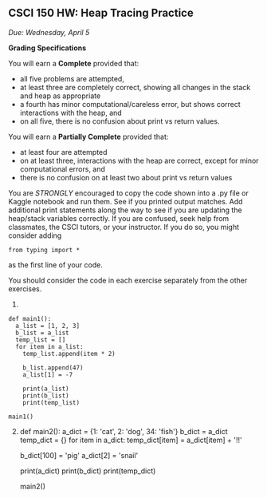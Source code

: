 CSCI 150 HW: Heap Tracing Practice
---------------------------------------

*Due: Wednesday, April 5*

**Grading Specifications**

You will earn a **Complete** provided that:
- all five problems are attempted,
- at least three are completely correct, showing all changes in the stack and heap as appropriate
- a fourth has minor computational/careless error, but shows correct interactions with the heap, and
- on all five, there is no confusion about print vs return values.

You will earn a **Partially Complete** provided that:
- at least four are attempted
- on at least three, interactions with the heap are correct, except for minor computational errors, and
- there is no confusion on at least two about print vs return values

You are *STRONGLY* encouraged to copy the code shown into a .py file or Kaggle notebook and run them. See if you printed output matches. Add additional print statements along the way to see if you are updating the heap/stack variables correctly. If you are confused, seek help from classmates, the CSCI tutors, or your instructor. If you do so, you might consider adding

`from typing import *`

as the first line of your code.

You should consider the code in each exercise separately from the
other exercises.

1.

    def main1():
      a_list = [1, 2, 3]
      b_list = a_list
      temp_list = []
      for item in a_list:
        temp_list.append(item * 2)

        b_list.append(47)
        a_list[1] = -7

        print(a_list)
        print(b_list)
        print(temp_list)

    main1()


2.
    def main2():
      a_dict = {1: 'cat', 2: 'dog', 34: 'fish'}
      b_dict = a_dict
      temp_dict = {}
      for item in a_dict:
        temp_dict[item] = a_dict[item] + '!!'

      b_dict[100] = 'pig'
      a_dict[2] = 'snail'

      print(a_dict)
      print(b_dict)
      print(temp_dict)

    main2()
